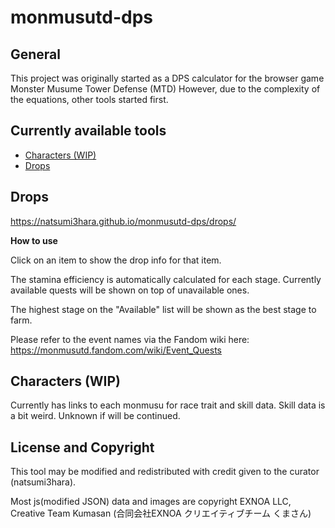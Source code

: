 # monmusutd-dps
## General
This project was originally started as a DPS calculator for the browser game Monster Musume Tower Defense (MTD)
However, due to the complexity of the equations, other tools started first.

## Currently available tools
* [Characters (WIP)](#characters)
* [Drops](#drops)

## Drops
https://natsumi3hara.github.io/monmusutd-dps/drops/

**How to use**

Click on an item to show the drop info for that item.

The stamina efficiency is automatically calculated for each stage. Currently available quests will be shown on top of unavailable ones.

The highest stage on the "Available" list will be shown as the best stage to farm.

Please refer to the event names via the Fandom wiki here: https://monmusutd.fandom.com/wiki/Event_Quests

## Characters (WIP)
Currently has links to each monmusu for race trait and skill data. Skill data is a bit weird. Unknown if will be continued.

## License and Copyright
This tool may be modified and redistributed with credit given to the curator (natsumi3hara).

Most js(modified JSON) data and images are copyright EXNOA LLC, Creative Team Kumasan (合同会社EXNOA クリエイティブチーム くまさん)
